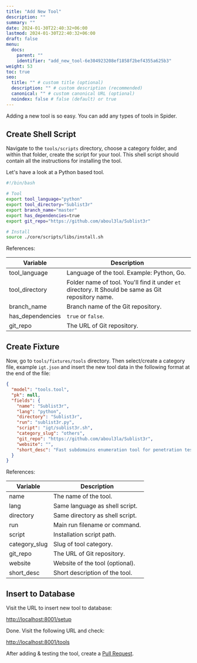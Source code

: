 ```yaml
---
title: "Add New Tool"
description: ""
summary: ""
date: 2024-01-30T22:40:32+06:00
lastmod: 2024-01-30T22:40:32+06:00
draft: false
menu:
  docs:
    parent: ""
    identifier: "add_new_tool-6e304923208ef1858f2bef4355a625b3"
weight: 53
toc: true
seo:
  title: "" # custom title (optional)
  description: "" # custom description (recommended)
  canonical: "" # custom canonical URL (optional)
  noindex: false # false (default) or true
---
```


Adding a new tool is so easy. You can add any types of tools in Spider.

## Create Shell Script

Navigate to the `tools/scripts` directory, choose a category folder, and within that folder, create the script for your tool. This shell script should contain all the instructions for installing the tool.

Let's have a look at a Python based tool.

```bash {title="igt/sublist3r.sh"}
#!/bin/bash

# Tool
export tool_language="python"
export tool_directory="Sublist3r"
export branch_name="master"
export has_dependencies=true
export git_repo="https://github.com/aboul3la/Sublist3r"

# Install
source ./core/scripts/libs/install.sh
```

References:

| Variable         | Description                                                                                         |
|------------------|-----------------------------------------------------------------------------------------------------|
| tool_language    | Language of the tool. Example: Python, Go.                                                          |
| tool_directory   | Folder name of tool. You'll find it under `et` directory. It Should be same as Git repository name. |
| branch_name      | Branch name of the Git repository.                                                                  |
| has_dependencies | `true` or `false`.                                                                                  |
| git_repo         | The URL of Git repository.                                                                          |

## Create Fixture

Now, go to `tools/fixtures/tools` directory. Then select/create a category file, example `igt.json` and insert the new tool data in the following format at the end of the file:

```json {title="igt.json"}
{
  "model": "tools.tool",
  "pk": null,
  "fields": {
    "name": "Sublist3r",
    "lang": "python",
    "directory": "Sublist3r",
    "run": "sublist3r.py",
    "script": "igt/sublist3r.sh",
    "category_slug": "others",
    "git_repo": "https://github.com/aboul3la/Sublist3r",
    "website": "",
    "short_desc": "Fast subdomains enumeration tool for penetration testers."
  }
}
```

References:

| Variable      | Description                     |
|---------------|---------------------------------|
| name          | The name of the tool.           |
| lang          | Same language as shell script.  |
| directory     | Same directory as shell script. |
| run           | Main run filename or command.   |
| script        | Installation script path.       |
| category_slug | Slug of tool category.          |
| git_repo      | The URL of Git repository.      |
| website       | Website of the tool (optional). |
| short_desc    | Short description of the tool.  |

## Insert to Database

Visit the URL to insert new tool to database:

[http://localhost:8001/setup](http://localhost:8001/setup)

Done. Visit the following URL and check:

[http://localhost:8001/tools](http://localhost:8001/tools)

After adding & testing the tool, create a [Pull Request](https://docs.github.com/en/pull-requests/collaborating-with-pull-requests/proposing-changes-to-your-work-with-pull-requests/creating-a-pull-request).
